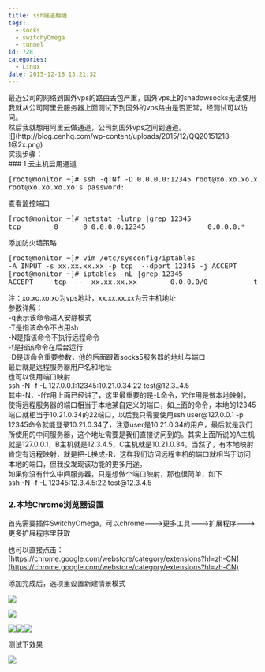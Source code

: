 ```yaml
---
title: ssh隧道翻墙
tags:
  - socks
  - switchyOmega
  - tunnel
id: 728
categories:
  - Linux
date: 2015-12-18 13:21:32
---
```


<div>最近公司的网络到国外vps的路由丢包严重，国外vps上的shadowsocks无法使用</div>
<div>我就从公司阿里云服务器上面测试下到国外的vps路由是否正常，经测试可以访问。</div>
<div>然后我就想用阿里云做通道，公司到国外vps之间到通道。</div>
<div>![](http://blog.cenhq.com/wp-content/uploads/2015/12/QQ20151218-1@2x.png)</div>
<div>实现步骤：</div>
<!-- more -->
### 1.云主机启用通道

<pre class="lang:sh decode:true ">[root@monitor ~]# ssh -qTNf -D 0.0.0.0:12345 root@xo.xo.xo.xo
root@xo.xo.xo.xo's password:</pre>
查看监控端口
<pre class="lang:sh decode:true ">[root@monitor ~]# netstat -lutnp |grep 12345
tcp        0      0 0.0.0.0:12345               0.0.0.0:*                   LISTEN      19633/ssh</pre>
添加防火墙策略
<pre class="lang:sh decode:true">[root@monitor ~]# vim /etc/sysconfig/iptables
-A INPUT -s xx.xx.xx.xx -p tcp  --dport 12345 -j ACCEPT
[root@monitor ~]# iptables -nL |grep 12345
ACCEPT     tcp  --  xx.xx.xx.xx        0.0.0.0/0           tcp dpt:12345</pre>
<div>注：xo.xo.xo.xo为vps地址，xx.xx.xx.xx为云主机地址</div>
<div></div>
<div>参数详解：</div>
<div>
<div>
<div>-q表示该命令进入安静模式</div>
</div>
</div>
<div>
<div>
<div>-T是指该命令不占用sh</div>
</div>
</div>
<div>
<div>
<div>-N是指该命令不执行远程命令</div>
</div>
</div>
<div>
<div>
<div>-f是指该命令在后台运行</div>
</div>
</div>
<div>
<div>
<div>-D是该命令重要参数，他的后面跟着socks5服务器的地址与端口</div>
</div>
</div>
<div>
<div>
<div>最后就是远程服务器用户名和地址</div>
<div></div>
</div>
</div>
<div>
<div>也可以使用端口映射</div>
<div>ssh -N -f -L 127.0.0.1:12345:10.21.0.34:22 test@12.3..4.5</div>
<div>其中-N，-f作用上面已经讲了，这里最重要的是-L命令，它作用是做本地映射，使得远程服务器的端口相当于本地某自定义的端口，如上面的命令，本地的12345端口就相当于10.21.0.34的22端口，以后我只需要使用ssh user@127.0.0.1 -p 12345命令就能登录10.21.0.34了，注意user是10.21.0.34的用户，最后就是我们所使用的中间服务器，这个地址需要是我们直接访问到的。其实上面所说的A主机就是127.0.0.1，B主机就是12.3.4.5，C主机就是10.21.0.34。当然了，有本地映射肯定有远程映射，就是把-L换成-R，这样我们访问远程主机的端口就相当于访问本地的端口，但我没发现该功能的更多用途。</div>
<div></div>
<div>
<div>
<div>如果你没有什么中间服务器，只是想做个端口映射，那也很简单，如下：</div>
</div>
</div>
<div>
<div>
<div>ssh -N -f -L 12345:12.3.4.5:22 test@12.3.4.5</div>
</div>
</div>
<div></div>

### 2.本地Chrome浏览器设置

首先需要插件SwitchyOmega，可以chrome---&gt;更多工具---&gt;扩展程序---&gt;更多扩展程序里获取

也可以直接点击：[https://chrome.google.com/webstore/category/extensions?hl=zh-CN](https://chrome.google.com/webstore/category/extensions?hl=zh-CN)

添加完成后，选项里设置新建情景模式

![](http://blog.cenhq.com/wp-content/uploads/2015/12/QQ20151218-3@2x.png)

![](http://blog.cenhq.com/wp-content/uploads/2015/12/QQ20151218-4@2x.png)

![](http://blog.cenhq.com/wp-content/uploads/2015/12/QQ20151218-5@2x.png)![](http://blog.cenhq.com/wp-content/uploads/2015/12/QQ20151218-6@2x.png)![](http://blog.cenhq.com/wp-content/uploads/2015/12/QQ20151218-7@2x.png)

</div>
测试下效果

![](http://blog.cenhq.com/wp-content/uploads/2015/12/QQ20151218-8@2x.png)
